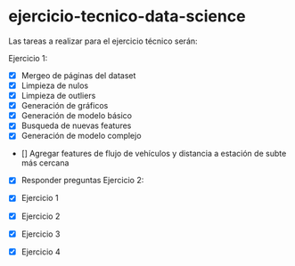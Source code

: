 # ejercicio-tecnico-data-science

Las tareas a realizar para el ejercicio técnico serán:

Ejercicio 1:

- [X] Mergeo de páginas del dataset
- [X] Limpieza de nulos
- [X] Limpieza de outliers
- [X] Generación de gráficos
- [X] Generación de modelo básico
- [X] Busqueda de nuevas features
- [X] Generación de modelo complejo
- [] Agregar features de flujo de vehículos y distancia a estación de subte más cercana
- [X] Responder preguntas
Ejercicio 2:

- [X] Ejercicio 1
- [X] Ejercicio 2
- [X] Ejercicio 3
- [X] Ejercicio 4
